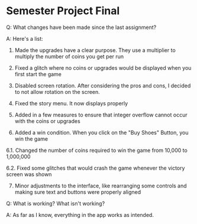 # Semester Project Final

Q: What changes have been made since the last assignment?

A: Here's a list:

1. Made the upgrades have a clear purpose. They use a multiplier to multiply the number of coins you get per run

2. Fixed a glitch where no coins or upgrades would be displayed when you first start the game

3. Disabled screen rotation. After considering the pros and cons, I decided to not allow rotation on the screen.

4. Fixed the story menu. It now displays properly

5. Added in a few measures to ensure that integer overflow cannot occur with the coins or upgrades

6. Added a win condition. When you click on the "Buy Shoes" Button, you win the game

6.1. Changed the number of coins required to win the game from 10,000 to 1,000,000

6.2. Fixed some glitches that would crash the game whenever the victory screen was shown

7. Minor adjustments to the interface, like rearranging some controls and making sure text and buttons were properly aligned 




Q: What is working? What isn't working?

A: As far as I know, everything in the app works as intended.
